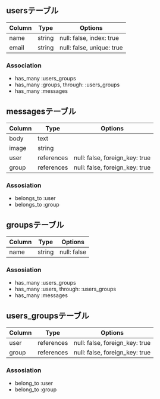 ## usersテーブル

|Column|Type|Options|
|------|----|-------|
|name|string|null: false, index: true|
|email|string|null: false, unique: true|

### Association
- has_many :users_groups
- has_many :groups, through: :users_groups
- has_many :messages


## messagesテーブル
|Column|Type|Options|
|------|----|-------|
|body|text|
|image|string|
|user|references|null: false, foreign_key: true|
|group|references|null: false, foreign_key: true|

### Assosiation
- belongs_to :user
- belongs_to :group


## groupsテーブル
|Column|Type|Options|
|------|----|-------|
|name|string|null: false|

### Assosiation
- has_many :users_groups
- has_many :users, through: :users_groups
- has_many :messages


## users_groupsテーブル
|Column|Type|Options|
|------|----|-------|
|user|references|null: false, foreign_key: true|
|group|references|null: false, foreign_key: true|

### Assosiation
- belong_to :user
- belong_to :group